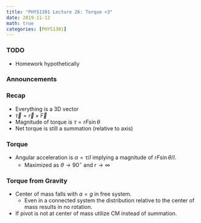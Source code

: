 ```yaml
---
title: "PHYS1301 Lecture 26: Torque <3"
date: 2019-11-12
math: true 
categories: [PHYS1301]
---
```


### TODO

- Homework hypothetically

### Announcements 


### Recap

- Everything is a 3D vector
- $\vec{\tau}=\vec{r}\times\vec{F}$ 
- Magnitude of torque is $\tau = rF\sin{\theta}$
- Net torque is still a summation (relative to axis)

### Torque

- Angular acceleration is $\alpha = \tau/I$ implying a magnitude of $rF\sin{\theta}/I$.
    - Maximized as $\theta\to 90^{\circ}$ and $r\to\infty$

### Torque from Gravity

- Center of mass falls with $a=g$ in free system.
    - Even in a connected system the distribution relative to the center of mass results in no rotation.
- If pivot is not at center of mass utilize CM instead of summation.